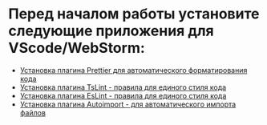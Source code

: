 # Перед началом работы установите следующие приложения для VScode/WebStorm:

- [Установка плагина Prettier для автоматического форматирования кода](https://marketplace.visualstudio.com/items?itemName=esbenp.prettier-vscode)
- [Установка плагина TsLint - правила для единого стиля кода](https://marketplace.visualstudio.com/items?itemName=ms-vscode.vscode-typescript-tslint-plugin)
- [Установка плагина EsLint - правила для единого стиля кода](https://marketplace.visualstudio.com/items?itemName=dbaeumer.vscode-eslint)
- [Установка плагина Autoimport - для автоматического импорта файлов](https://marketplace.visualstudio.com/items?itemName=steoates.autoimport)
